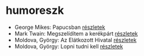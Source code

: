 # humoreszk

- George Mikes: Papucsban [részletek](../_details/George%20Mikes.md#id_406)
- Mark Twain: Megszelídítem a kerékpárt [részletek](../_details/Mark%20Twain.md#id_936)
- Moldova, György: Az Elátkozott Hivatal [részletek](../_details/Moldova%2C%20Gy%C3%B6rgy.md#id_1365)
- Moldova, György: Lopni tudni kell [részletek](../_details/Moldova%2C%20Gy%C3%B6rgy.md#id_1390)